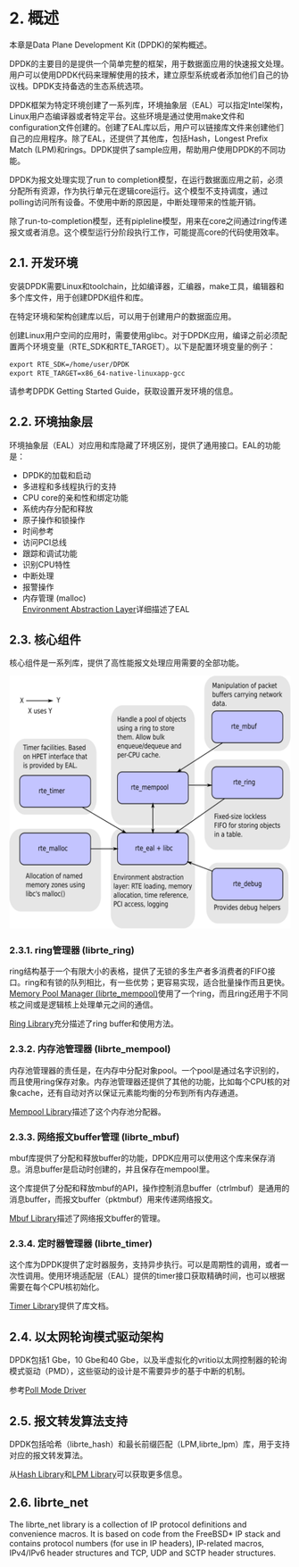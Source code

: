 
# 2. 概述
本章是Data Plane Development Kit (DPDK)的架构概述。

DPDK的主要目的是提供一个简单完整的框架，用于数据面应用的快速报文处理。用户可以使用DPDK代码来理解使用的技术，建立原型系统或者添加他们自己的协议栈。DPDK支持备选的生态系统选项。

DPDK框架为特定环境创建了一系列库，环境抽象层（EAL）可以指定Intel架构，Linux用户态编译器或者特定平台。这些环境是通过使用make文件和configuration文件创建的。创建了EAL库以后，用户可以链接库文件来创建他们自己的应用程序。除了EAL，还提供了其他库，包括Hash，Longest Prefix Match (LPM)和rings。DPDK提供了sample应用，帮助用户使用DPDK的不同功能。

DPDK为报文处理实现了run to completion模型，在运行数据面应用之前，必须分配所有资源，作为执行单元在逻辑core运行。这个模型不支持调度，通过polling访问所有设备。不使用中断的原因是，中断处理带来的性能开销。

除了run-to-completion模型，还有pipleline模型，用来在core之间通过ring传递报文或者消息。这个模型运行分阶段执行工作，可能提高core的代码使用效率。

## 2.1. 开发环境
安装DPDK需要Linux和toolchain，比如编译器，汇编器，make工具，编辑器和多个库文件，用于创建DPDK组件和库。

在特定环境和架构创建库以后，可以用于创建用户的数据面应用。

创建Linux用户空间的应用时，需要使用glibc。对于DPDK应用，编译之前必须配置两个环境变量（RTE_SDK和RTE_TARGET）。以下是配置环境变量的例子：

```
export RTE_SDK=/home/user/DPDK
export RTE_TARGET=x86_64-native-linuxapp-gcc
```
请参考DPDK Getting Started Guide，获取设置开发环境的信息。

## 2.2. 环境抽象层
环境抽象层（EAL）对应用和库隐藏了环境区别，提供了通用接口。EAL的功能是：

* DPDK的加载和启动
* 多进程和多线程执行的支持
* CPU core的亲和性和绑定功能
* 系统内存分配和释放
* 原子操作和锁操作
* 时间参考
* 访问PCI总线
* 跟踪和调试功能
* 识别CPU特性
* 中断处理
* 报警操作
* 内存管理 (malloc)  
[Environment Abstraction Layer](https://github.com/gogodick/dpdk_prog_guide/blob/master/Text/3.md)详细描述了EAL

## 2.3. 核心组件
核心组件是一系列库，提供了高性能报文处理应用需要的全部功能。

![Fig. 2.1 Core Components Architecture](https://github.com/gogodick/dpdk_prog_guide/blob/master/Image/architecture-overview.svg)

### 2.3.1. ring管理器 (librte_ring)
ring结构基于一个有限大小的表格，提供了无锁的多生产者多消费者的FIFO接口。ring和有锁的队列相比，有一些优势；更容易实现，适合批量操作而且更快。[Memory Pool Manager (librte_mempool)](https://github.com/gogodick/dpdk_prog_guide/blob/master/Text/6.md)使用了一个ring，而且ring还用于不同核之间或是逻辑核上处理单元之间的通信。

[Ring Library](https://github.com/gogodick/dpdk_prog_guide/blob/master/Text/5.md)充分描述了ring buffer和使用方法。

### 2.3.2. 内存池管理器 (librte_mempool)
内存池管理器的责任是，在内存中分配对象pool。一个pool是通过名字识别的，而且使用ring保存对象。内存池管理器还提供了其他的功能，比如每个CPU核的对象cache，还有自动对齐以保证元素能均衡的分布到所有内存通道。

[Mempool Library](https://github.com/gogodick/dpdk_prog_guide/blob/master/Text/6.md)描述了这个内存池分配器。

### 2.3.3. 网络报文buffer管理 (librte_mbuf)
mbuf库提供了分配和释放buffer的功能，DPDK应用可以使用这个库来保存消息。消息buffer是启动时创建的，并且保存在mempool里。

这个库提供了分配和释放mbuf的API，操作控制消息buffer（ctrlmbuf）是通用的消息buffer，而报文buffer（pktmbuf）用来传递网络报文。

[Mbuf Library](https://github.com/gogodick/dpdk_prog_guide/blob/master/Text/7.md)描述了网络报文buffer的管理。

### 2.3.4. 定时器管理器 (librte_timer)
这个库为DPDK提供了定时器服务，支持异步执行。可以是周期性的调用，或者一次性调用。使用环境适配层（EAL）提供的timer接口获取精确时间，也可以根据需要在每个CPU核初始化。

[Timer Library](https://github.com/gogodick/dpdk_prog_guide/blob/master/Text/15.md)提供了库文档。

## 2.4. 以太网轮询模式驱动架构
DPDK包括1 Gbe，10 Gbe和40 Gbe，以及半虚拟化的vritio以太网控制器的轮询模式驱动（PMD），这些驱动的设计是不需要异步的基于中断的机制。

参考[Poll Mode Driver](https://github.com/gogodick/dpdk_prog_guide/blob/master/Text/8.md)

## 2.5. 报文转发算法支持
DPDK包括哈希（librte_hash）和最长前缀匹配（LPM,librte_lpm）库，用于支持对应的报文转发算法。

从[Hash Library](https://github.com/gogodick/dpdk_prog_guide/blob/master/Text/16.md)和[LPM Library](https://github.com/gogodick/dpdk_prog_guide/blob/master/Text/19.md)可以获取更多信息。

## 2.6. librte_net
The librte_net library is a collection of IP protocol definitions and convenience macros. It is based on code from the FreeBSD* IP stack and contains protocol numbers (for use in IP headers), IP-related macros, IPv4/IPv6 header structures and TCP, UDP and SCTP header structures.
